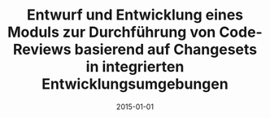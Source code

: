 ---
abstract: ''
authors:
- Christoph Mayerhofer
date: '2015-01-01'
featured: false
publication_types:
- '7'
publishDate: '2015-01-01'
title: Entwurf und Entwicklung eines Moduls zur Durchführung von Code-Reviews basierend
  auf Changesets in integrierten Entwicklungsumgebungen
url_pdf: ''
---